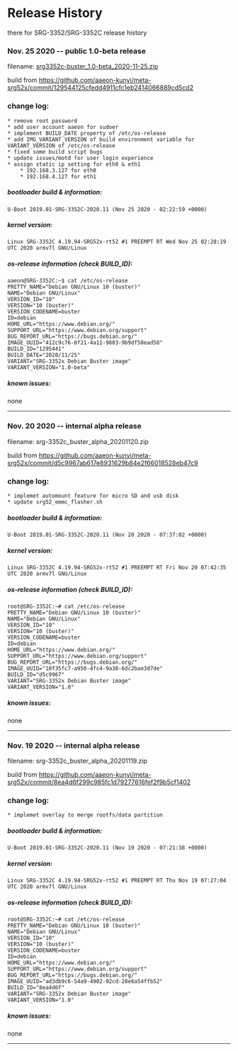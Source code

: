 Release History
===
there for SRG-3352/SRG-3352C release history

### Nov. 25 2020 -- public 1.0-beta release
filename: [srg3352c-buster_1.0-beta_2020-11-25.zip](https://github.com/aaeon-kunyi/meta-srg52x/releases/download/v1.0-beta/srg3352c-buster_1.0-beta_2020-11-25.zip)

build from https://github.com/aaeon-kunyi/meta-srg52x/commit/129544125cfedd4911cfc1eb2414066889cd5cd2

### change log:
	* remove root password
	* add user account aaeon for sudoer
	* implement BUILD_DATE property of /etc/os-release
	* add IMG_VARIANT_VERSION of build environment variable for VARIANT_VERSION of /etc/os-release
	* fixed some build script bugs
	* update issues/motd for user login experience
	* assign static ip setting for eth0 & eth1
		* 192.168.3.127 for eth0
		* 192.168.4.127 for eth1

##### bootloader build & information:
`
U-Boot 2019.01-SRG-3352C-2020.11 (Nov 25 2020 - 02:22:59 +0000)
`

##### kernel version:
`
Linux SRG-3352C 4.19.94-SRG52x-rt52 #1 PREEMPT RT Wed Nov 25 02:28:19 UTC 2020 armv7l GNU/Linux
`

##### os-release information (check BUILD_ID):
```
aaeon@SRG-3352C:~$ cat /etc/os-release
PRETTY_NAME="Debian GNU/Linux 10 (buster)"
NAME="Debian GNU/Linux"
VERSION_ID="10"
VERSION="10 (buster)"
VERSION_CODENAME=buster
ID=debian
HOME_URL="https://www.debian.org/"
SUPPORT_URL="https://www.debian.org/support"
BUG_REPORT_URL="https://bugs.debian.org/"
IMAGE_UUID="412c9c76-8f21-4a11-9803-9b9df58ead58"
BUILD_ID="1295441"
BUILD_DATE="2020/11/25"
VARIANT="SRG-3352x Debian Buster image"
VARIANT_VERSION="1.0-beta"

```

##### known issues:
none

---
### Nov. 20 2020 -- internal alpha release
filename: srg-3352c_buster_alpha_20201120.zip

build from https://github.com/aaeon-kunyi/meta-srg52x/commit/d5c9967ab617e8931629b84e2f66018528eb47c9

### change log:
	* implemet automount feature for micro SD and usb disk
	* update srg52_emmc_flasher.sh


##### bootloader build & information:
`
U-Boot 2019.01-SRG-3352C-2020.11 (Nov 20 2020 - 07:37:02 +0000)
`

##### kernel version:
`
Linux SRG-3352C 4.19.94-SRG52x-rt52 #1 PREEMPT RT Fri Nov 20 07:42:35 UTC 2020 armv7l GNU/Linux
`

##### os-release information (check BUILD_ID):
```
root@SRG-3352C:~# cat /etc/os-release
PRETTY_NAME="Debian GNU/Linux 10 (buster)"
NAME="Debian GNU/Linux"
VERSION_ID="10"
VERSION="10 (buster)"
VERSION_CODENAME=buster
ID=debian
HOME_URL="https://www.debian.org/"
SUPPORT_URL="https://www.debian.org/support"
BUG_REPORT_URL="https://bugs.debian.org/"
IMAGE_UUID="10f35fc7-a950-4fc4-9a38-6dc2bae3d7de"
BUILD_ID="d5c9967"
VARIANT="SRG-3352x Debian Buster image"
VARIANT_VERSION="1.0"

```

##### known issues:
none

---
### Nov. 19 2020 -- internal alpha release 
filename: srg-3352c_buster_alpha_20201119.zip

build from https://github.com/aaeon-kunyi/meta-srg52x/commit/8ea4d6f299c985fc1d79277616fef2f9b5cf1402


### change log:
	* implemet overlay to merge rootfs/data partition


##### bootloader build & information:
`
U-Boot 2019.01-SRG-3352C-2020.11 (Nov 19 2020 - 07:21:38 +0000)
`

##### kernel version:
`
Linux SRG-3352C 4.19.94-SRG52x-rt52 #1 PREEMPT RT Thu Nov 19 07:27:04 UTC 2020 armv7l GNU/Linux
`

##### os-release information (check BUILD_ID):
```
root@SRG-3352C:~# cat /etc/os-release
PRETTY_NAME="Debian GNU/Linux 10 (buster)"
NAME="Debian GNU/Linux"
VERSION_ID="10"
VERSION="10 (buster)"
VERSION_CODENAME=buster
ID=debian
HOME_URL="https://www.debian.org/"
SUPPORT_URL="https://www.debian.org/support"
BUG_REPORT_URL="https://bugs.debian.org/"
IMAGE_UUID="ad3db9c6-54a9-4902-92cd-28e6a54ffb52"
BUILD_ID="8ea4d6f"
VARIANT="SRG-3352x Debian Buster image"
VARIANT_VERSION="1.0"
```

##### known issues:
none


---

